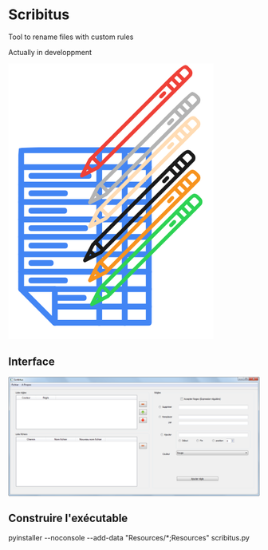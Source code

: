 # Scribitus
Tool to rename files with custom rules

Actually in developpment

 ![Scribitus](Resources/scribitus_burned.png)

## Interface
![Screen1](Resources/screen1.png)


## Construire l'exécutable
pyinstaller --noconsole --add-data "Resources/*;Resources" scribitus.py

